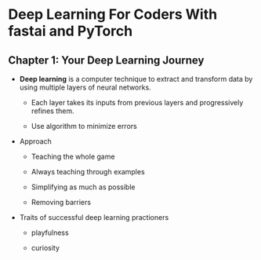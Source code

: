 # Deep Learning For Coders With fastai and PyTorch

## Chapter 1: Your Deep Learning Journey

* **Deep learning** is a computer technique to extract and transform data by using multiple layers of neural networks.
  
  * Each layer takes its inputs from previous layers and progressively refines them.
  
  * Use algorithm to minimize errors

* Approach
  
  * Teaching the whole game
  
  * Always teaching through examples
  
  * Simplifying as much as possible
  
  * Removing barriers

* Traits of successful deep learning practioners
  
  * playfulness
  
  * curiosity


